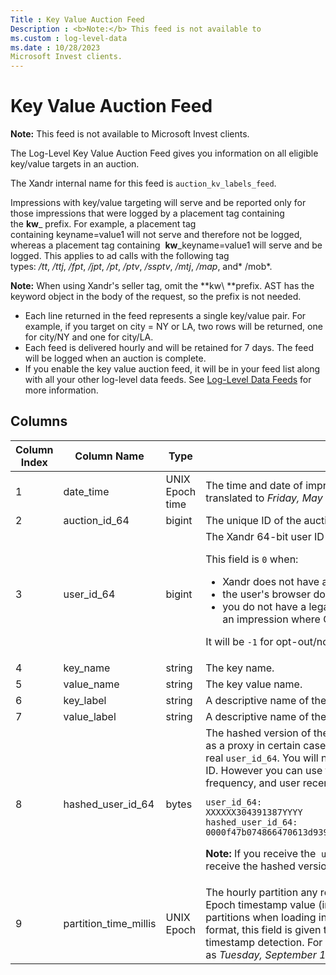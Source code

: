 ```yaml
---
Title : Key Value Auction Feed
Description : <b>Note:</b> This feed is not available to
ms.custom : log-level-data
ms.date : 10/28/2023
Microsoft Invest clients.
---
```



# Key Value Auction Feed





<b>Note:</b> This feed is not available to
Microsoft Invest clients.



The Log-Level Key Value Auction Feed gives you information on all
eligible key/value targets in an auction.

The Xandr internal name for this feed
is `auction_kv_labels_feed`.

Impressions with key/value targeting will serve and be reported only for
those impressions that were logged by a placement tag containing
the **kw**\_ prefix. For example, a placement tag
containing keyname=value1 will not serve and therefore not be logged,
whereas a placement tag containing  **kw**\_keyname=value1 will serve
and be logged. This applies to ad calls with the following tag
types: */tt*, */ttj*, */fpt*, */jpt*, */pt*, */ptv*, */ssptv*, */mtj*, */map*,
and* /mob*.



<b>Note:</b> When using
Xandr's seller tag, omit the **kw\\ **prefix.
AST has the keyword object in the body of the request, so the prefix is
not needed.



- Each line returned in the feed represents a single key/value pair. For
  example, if you target on city = NY or LA, two rows will be returned,
  one for city/NY and one for city/LA.
- Each feed is delivered hourly and will be retained for 7 days. The
  feed will be logged when an auction is complete.
- If you enable the key value auction feed, it will be in your feed list
  along with all your other log-level data feeds. See <a
  href="log-level-data-feeds.md"
  class="xref" target="_blank">Log-Level Data Feeds</a> for more
  information.



## Columns

<table class="table">
<thead class="thead">
<tr class="header row">
<th id="ID-00001df5__entry__1" class="entry colsep-1 rowsep-1">Column
Index</th>
<th id="ID-00001df5__entry__2" class="entry colsep-1 rowsep-1">Column
Name</th>
<th id="ID-00001df5__entry__3" class="entry colsep-1 rowsep-1">Type</th>
<th id="ID-00001df5__entry__4"
class="entry colsep-1 rowsep-1">Description</th>
</tr>
</thead>
<tbody class="tbody">
<tr class="odd row">
<td class="entry colsep-1 rowsep-1"
headers="ID-00001df5__entry__1">1</td>
<td class="entry colsep-1 rowsep-1"
headers="ID-00001df5__entry__2">date_time</td>
<td class="entry colsep-1 rowsep-1" headers="ID-00001df5__entry__3">UNIX
Epoch time</td>
<td class="entry colsep-1 rowsep-1" headers="ID-00001df5__entry__4">The
time and date of impression (e.g., <code
class="ph codeph">1526057561</code> which would need to be translated
to <em>Friday, May 11, 2018 4:52:41 PM (UTC)</em>).</td>
</tr>
<tr class="even row">
<td class="entry colsep-1 rowsep-1"
headers="ID-00001df5__entry__1">2</td>
<td class="entry colsep-1 rowsep-1"
headers="ID-00001df5__entry__2">auction_id_64</td>
<td class="entry colsep-1 rowsep-1"
headers="ID-00001df5__entry__3">bigint</td>
<td class="entry colsep-1 rowsep-1" headers="ID-00001df5__entry__4">The
unique ID of the auction.</td>
</tr>
<tr class="odd row">
<td class="entry colsep-1 rowsep-1"
headers="ID-00001df5__entry__1">3</td>
<td class="entry colsep-1 rowsep-1"
headers="ID-00001df5__entry__2">user_id_64</td>
<td class="entry colsep-1 rowsep-1"
headers="ID-00001df5__entry__3">bigint</td>
<td class="entry colsep-1 rowsep-1" headers="ID-00001df5__entry__4">The
Xandr 64-bit user ID stored in the <span
class="ph">Xandr cookie store.
<p>This field is <code class="ph codeph">0</code> when:</p>
<ul>
<li>Xandr does not have a match for this user
or </li>
<li>the user's browser doesn't accept cookies or</li>
<li>you do not have a legal basis to access and process personal data
for an impression where GDPR applies</li>
</ul>
<p>It will be <code class="ph codeph">-1</code> for
opt-out/non-consented users.</p></td>
</tr>
<tr class="even row">
<td class="entry colsep-1 rowsep-1"
headers="ID-00001df5__entry__1">4</td>
<td class="entry colsep-1 rowsep-1"
headers="ID-00001df5__entry__2">key_name</td>
<td class="entry colsep-1 rowsep-1"
headers="ID-00001df5__entry__3">string</td>
<td class="entry colsep-1 rowsep-1" headers="ID-00001df5__entry__4">The
key name.</td>
</tr>
<tr class="odd row">
<td class="entry colsep-1 rowsep-1"
headers="ID-00001df5__entry__1">5</td>
<td class="entry colsep-1 rowsep-1"
headers="ID-00001df5__entry__2">value_name</td>
<td class="entry colsep-1 rowsep-1"
headers="ID-00001df5__entry__3">string</td>
<td class="entry colsep-1 rowsep-1" headers="ID-00001df5__entry__4">The
key value name.</td>
</tr>
<tr class="even row">
<td class="entry colsep-1 rowsep-1"
headers="ID-00001df5__entry__1">6</td>
<td class="entry colsep-1 rowsep-1"
headers="ID-00001df5__entry__2">key_label</td>
<td class="entry colsep-1 rowsep-1"
headers="ID-00001df5__entry__3">string</td>
<td class="entry colsep-1 rowsep-1" headers="ID-00001df5__entry__4">A
descriptive name of the key.</td>
</tr>
<tr class="odd row">
<td class="entry colsep-1 rowsep-1"
headers="ID-00001df5__entry__1">7</td>
<td class="entry colsep-1 rowsep-1"
headers="ID-00001df5__entry__2">value_label</td>
<td class="entry colsep-1 rowsep-1"
headers="ID-00001df5__entry__3">string</td>
<td class="entry colsep-1 rowsep-1" headers="ID-00001df5__entry__4">A
descriptive name of the value.</td>
</tr>
<tr class="even row">
<td class="entry colsep-1 rowsep-1"
headers="ID-00001df5__entry__1">8</td>
<td class="entry colsep-1 rowsep-1"
headers="ID-00001df5__entry__2">hashed_user_id_64</td>
<td class="entry colsep-1 rowsep-1"
headers="ID-00001df5__entry__3">bytes</td>
<td class="entry colsep-1 rowsep-1" headers="ID-00001df5__entry__4">The
hashed version of the Xandr 64-bit User ID which
will we provided as a proxy in certain cases where <span
class="ph">Xandr is unable to provide the real <code
class="ph codeph">user_id_64</code>. You will not be able to target
users via their hashed user ID. However you can use this identifier to
calculate unique users, user frequency, and user recency. An example is
provided below:
<pre class="pre codeblock"><code>user_id_64:
XXXXXX304391387YYYY
hashed_user_id_64:
0000f47b074866470613d9397f0bd7efa78c7adec992aac5e117cbe2d55993a94767</code></pre>

<b>Note:</b> If you receive the  <code
class="ph codeph">user_id_64</code>  version of this field, you will not
receive the hashed version.
</td>
</tr>
<tr class="odd row">
<td class="entry colsep-1 rowsep-1"
headers="ID-00001df5__entry__1">9</td>
<td class="entry colsep-1 rowsep-1"
headers="ID-00001df5__entry__2">partition_time_millis</td>
<td class="entry colsep-1 rowsep-1" headers="ID-00001df5__entry__3">UNIX
Epoch</td>
<td class="entry colsep-1 rowsep-1" headers="ID-00001df5__entry__4">The
hourly partition any record row falls into, represented as a UNIX Epoch
timestamp value (in milliseconds). Useful for defining hourly partitions
when loading into a database or data warehouse. For the Avro format,
this field is given the timestamp-millis logical type for native
timestamp detection. For example, <code
class="ph codeph">1568077200000</code> can also be represented
as <em>Tuesday, September 10, 2019 1 AM (UTC)</em>.</td>
</tr>
</tbody>
</table>






